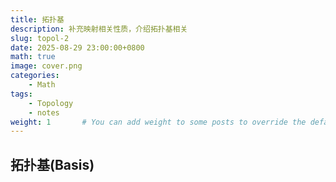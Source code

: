 ```yaml
---
title: 拓扑基
description: 补充映射相关性质，介绍拓扑基相关
slug: topol-2
date: 2025-08-29 23:00:00+0800
math: true
image: cover.png
categories:
    - Math
tags:
    - Topology
    - notes
weight: 1       # You can add weight to some posts to override the default sorting (date descending)
---
```


## 拓扑基(Basis)

